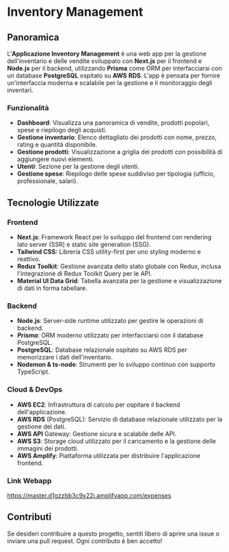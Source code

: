 # Inventory Management

## Panoramica

L'**Applicazione Inventory Management** è una web app per la gestione dell'inventario e delle vendite sviluppato con **Next.js** per il frontend e **Node.js** per il backend, utilizzando **Prisma** come ORM per interfacciarsi con un database **PostgreSQL** ospitato su **AWS** **RDS**. L'app è pensata per fornire un'interfaccia moderna e scalabile per la gestione e il monitoraggio degli inventari.

### Funzionalità

- **Dashboard**: Visualizza una panoramica di vendite, prodotti popolari, spese e riepilogo degli acquisti.
- **Gestione inventario**: Elenco dettagliato dei prodotti con nome, prezzo, rating e quantità disponibile.
- **Gestione prodotti**: Visualizzazione a griglia dei prodotti con possibilità di aggiungere nuovi elementi.
- **Utenti**: Sezione per la gestione degli utenti.
- **Gestione spese**: Riepilogo delle spese suddiviso per tipologia (ufficio, professionale, salari).

## Tecnologie Utilizzate

### Frontend

- **Next.js**: Framework React per lo sviluppo del frontend con rendering lato server (SSR) e static site generation (SSG).
- **Tailwind CSS:** Libreria CSS utility-first per uno styling moderno e reattivo.
- **Redux Toolkit**: Gestione avanzata dello stato globale con Redux, inclusa l'integrazione di Redux Toolkit Query per le API.
- **Material UI Data Grid**: Tabella avanzata per la gestione e visualizzazione di dati in forma tabellare.

### Backend

- **Node.js**: Server-side runtime utilizzato per gestire le operazioni di backend.
- ***Prisma***: ORM moderno utilizzato per interfacciarsi con il database PostgreSQL.
- **PostgreSQL**: Database relazionale ospitato su AWS RDS per memorizzare i dati dell'inventario.
- **Nodemon & ts-node**: Strumenti per lo sviluppo continuo con supporto TypeScript.

### Cloud & DevOps
- **AWS EC2**: Infrastruttura di calcolo per ospitare il backend dell'applicazione.
- **AWS RDS** (PostgreSQL): Servizio di database relazionale utilizzato per la gestione dei dati.
- **AWS API** Gateway: Gestione sicura e scalabile delle API.
- **AWS S3**: Storage cloud utilizzato per il caricamento e la gestione delle immagini dei prodotti.
- **AWS Amplify**: Piattaforma utilizzata per distribuire l'applicazione frontend.

### Link Webapp

https://master.d1gzzbb3c9x22j.amplifyapp.com/expenses

## Contributi

Se desideri contribuire a questo progetto, sentiti libero di aprire una issue o inviare una pull request. Ogni contributo è ben accetto!


